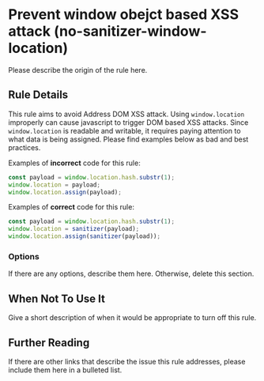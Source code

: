 # Prevent window obejct based XSS attack (no-sanitizer-window-location)

Please describe the origin of the rule here.

## Rule Details

This rule aims to avoid Address DOM XSS attack. Using `window.location` improperly can cause javascript to trigger DOM based XSS attacks. Since `window.location` is readable and writable, it requires paying attention to what data is being assigned. Please find examples below as bad and best practices.

Examples of **incorrect** code for this rule:

```js
const payload = window.location.hash.substr(1);
window.location = payload;
window.location.assign(payload);
```

Examples of **correct** code for this rule:

```js
const payload = window.location.hash.substr(1);
window.location = sanitizer(payload);
window.location.assign(sanitizer(payload));
```

### Options

If there are any options, describe them here. Otherwise, delete this section.

## When Not To Use It

Give a short description of when it would be appropriate to turn off this rule.

## Further Reading

If there are other links that describe the issue this rule addresses, please include them here in a bulleted list.
